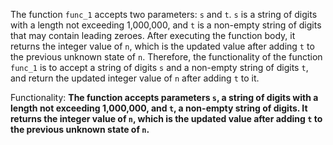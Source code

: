 The function `func_1` accepts two parameters: `s` and `t`. `s` is a string of digits with a length not exceeding 1,000,000, and `t` is a non-empty string of digits that may contain leading zeroes. After executing the function body, it returns the integer value of `n`, which is the updated value after adding `t` to the previous unknown state of `n`. Therefore, the functionality of the function `func_1` is to accept a string of digits `s` and a non-empty string of digits `t`, and return the updated integer value of `n` after adding `t` to it. 

Functionality: **The function accepts parameters `s`, a string of digits with a length not exceeding 1,000,000, and `t`, a non-empty string of digits. It returns the integer value of `n`, which is the updated value after adding `t` to the previous unknown state of `n`.**